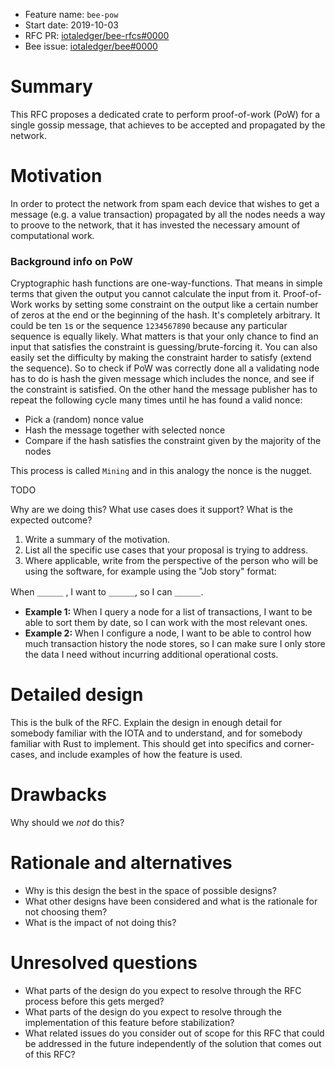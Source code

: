 + Feature name: `bee-pow`
+ Start date: 2019-10-03
+ RFC PR: [iotaledger/bee-rfcs#0000](https://github.com/iotaledger/bee-rfcs/pull/0000)
+ Bee issue: [iotaledger/bee#0000](https://github.com/iotaledger/bee/issues/0000)

# Summary

This RFC proposes a dedicated crate to perform proof-of-work (PoW) for a single gossip message, that achieves to be accepted and propagated by the network. 

# Motivation

In order to protect the network from spam each device that wishes to get a message (e.g. a value transaction) propagated by all the nodes needs a way to proove to the network, that it has invested the necessary amount of computational work. 

### Background info on PoW
Cryptographic hash functions are one-way-functions. That means in simple terms that given the output you cannot calculate the input from it. Proof-of-Work works by setting some constraint on the output like a certain number of zeros at the end or the beginning of the hash. It's completely arbitrary. It could be ten `1`s or the sequence `1234567890` because any particular sequence is equally likely. What matters is that your only chance to find an input that satisfies the constraint is guessing/brute-forcing it. You can also easily set the difficulty by making the constraint harder to satisfy (extend the sequence). So to check if PoW was correctly done all a validating node has to do is hash the given message which includes the nonce, and see if the constraint is satisfied. On the other hand the message publisher has to repeat the following cycle many times until he has found a valid nonce:
* Pick a (random) nonce value
* Hash the message together with selected nonce
* Compare if the hash satisfies the constraint given by the majority of the nodes

This process is called `Mining` and in this analogy the nonce is the nugget.

TODO

Why are we doing this? What use cases does it support? What is the expected
outcome?

1. Write a summary of the motivation.
2. List all the specific use cases that your proposal is trying to address. 
3. Where applicable, write from the perspective of the person who will be using
   the software, for example using the "Job story" format:

When ＿＿＿ , I want to ＿＿＿, so I can ＿＿＿.

+ **Example 1:** When I query a node for a list of transactions, I want to be
  able to sort them by date, so I can work with the most relevant ones.
+ **Example 2:** When I configure a node, I want to be able to control how much
  transaction history the node stores, so I can make sure I only store the data
  I need without incurring additional operational costs.

# Detailed design

This is the bulk of the RFC. Explain the design in enough detail for somebody
familiar with the IOTA and to understand, and for somebody familiar with Rust
to implement. This should get into specifics and corner-cases, and include
examples of how the feature is used.

# Drawbacks

Why should we *not* do this?

# Rationale and alternatives

- Why is this design the best in the space of possible designs?
- What other designs have been considered and what is the rationale for not
  choosing them?
- What is the impact of not doing this?

# Unresolved questions

- What parts of the design do you expect to resolve through the RFC process
  before this gets merged?
- What parts of the design do you expect to resolve through the implementation
  of this feature before stabilization?
- What related issues do you consider out of scope for this RFC that could be
  addressed in the future independently of the solution that comes out of this
  RFC?

